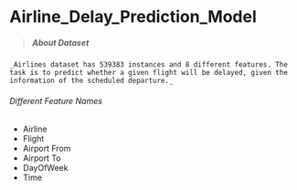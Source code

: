 # Airline_Delay_Prediction_Model
> ##### About Dataset <br>
`_Airlines dataset has 539383 instances and 8 different features. The task is to predict whether a given flight will be delayed, given the information of the scheduled departure._`

###### Different Feature Names

- Airline
- Flight
- Airport From
- Airport To
- DayOfWeek
- Time
